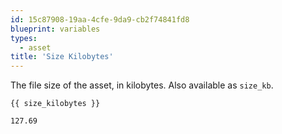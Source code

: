 ```yaml
---
id: 15c87908-19aa-4cfe-9da9-cb2f74841fd8
blueprint: variables
types:
  - asset
title: 'Size Kilobytes'
---
```

The file size of the asset, in kilobytes. Also available as `size_kb`.

```
{{ size_kilobytes }}
```

``` .language-output
127.69
```

